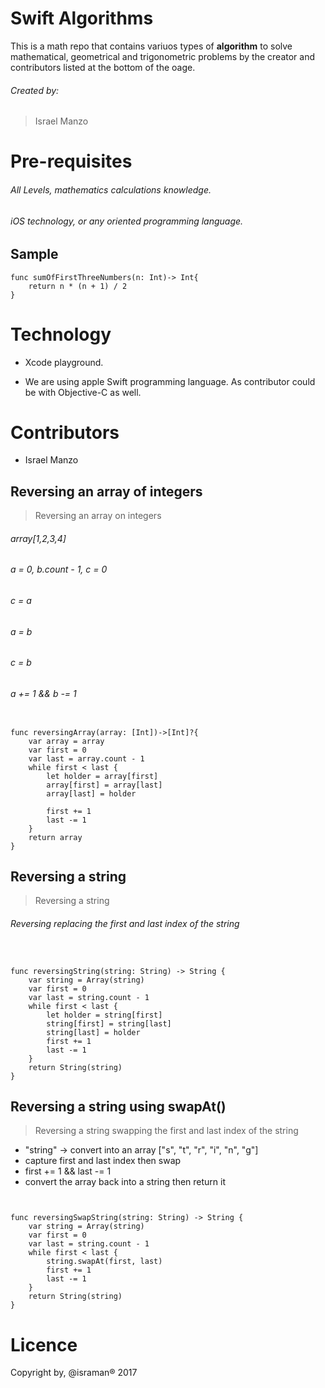 
# Swift Algorithms

This is a math repo that contains variuos types of **algorithm** to solve mathematical, geometrical and trigonometric problems by the creator and contributors listed at the bottom of the oage.

###### Created by:
>  Israel Manzo

# Pre-requisites

###### All Levels, mathematics calculations knowledge.
###### iOS technology, or any oriented programming language.
## Sample

```
func sumOfFirstThreeNumbers(n: Int)-> Int{
    return n * (n + 1) / 2
}
```
# Technology

- Xcode playground.

- We are using apple Swift programming language. As contributor could be with Objective-C as well.


# Contributors

- Israel Manzo

## Reversing an array of integers

> Reversing an array on integers

###### array[1,2,3,4]
###### a = 0, b.count - 1, c = 0
###### c = a
###### a = b
###### c = b
###### a += 1 && b -= 1


```

func reversingArray(array: [Int])->[Int]?{
    var array = array
    var first = 0
    var last = array.count - 1
    while first < last {
        let holder = array[first]
        array[first] = array[last]
        array[last] = holder

        first += 1
        last -= 1
    }
    return array
}
```

## Reversing a string

> Reversing a string
###### Reversing replacing the first and last index of the string

```


func reversingString(string: String) -> String {
    var string = Array(string)
    var first = 0
    var last = string.count - 1
    while first < last {
        let holder = string[first]
        string[first] = string[last]
        string[last] = holder
        first += 1
        last -= 1
    }
    return String(string)
}

```

## Reversing a string using swapAt()

> Reversing a string swapping the first and last index of the string

- "string" -> convert into an array ["s", "t", "r", "i", "n", "g"]
- capture first and last index then swap
- first += 1 && last -= 1
- convert the array back into a string then return it



```


func reversingSwapString(string: String) -> String {
    var string = Array(string)
    var first = 0
    var last = string.count - 1
    while first < last {
        string.swapAt(first, last)
        first += 1
        last -= 1
    }
    return String(string)
}

```

# Licence
Copyright by, @israman® 2017

